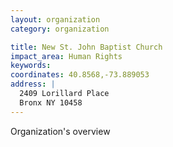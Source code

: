 ```yaml
---
layout: organization
category: organization

title: New St. John Baptist Church
impact_area: Human Rights
keywords: 
coordinates: 40.8568,-73.889053
address: |
  2409 Lorillard Place
  Bronx NY 10458
---
```

Organization's overview
